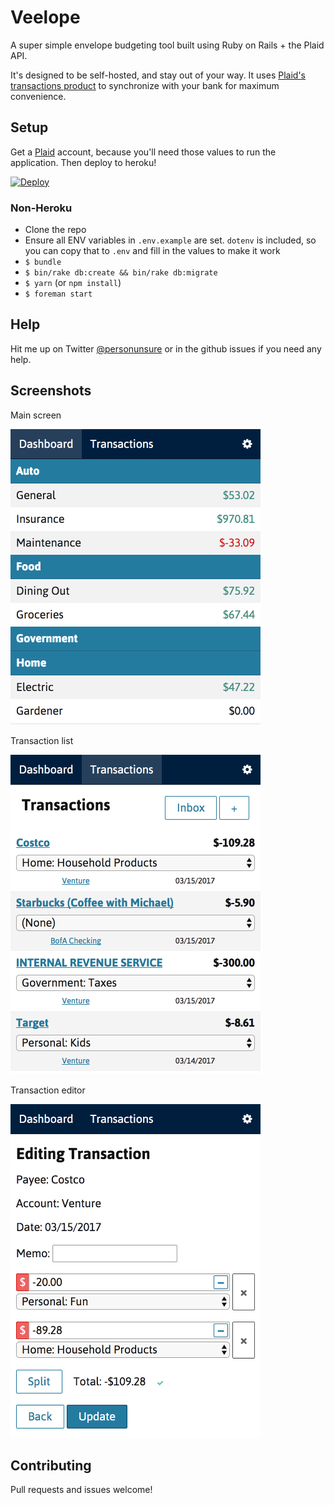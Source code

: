 # Veelope

A super simple envelope budgeting tool built using Ruby on Rails + the Plaid API.

It's designed to be self-hosted, and stay out of your way. It uses [Plaid's transactions product](https://plaid.com/products/transactions/) to synchronize with your bank for maximum convenience.

## Setup

Get a [Plaid](https://plaid.com/) account, because you'll need those values to run the application. Then deploy to heroku!

[![Deploy](https://www.herokucdn.com/deploy/button.svg)](https://heroku.com/deploy)

### Non-Heroku

- Clone the repo
- Ensure all ENV variables in `.env.example` are set. `dotenv` is included, so you can copy that to `.env` and fill in the values to make it work
- `$ bundle`
- `$ bin/rake db:create && bin/rake db:migrate`
- `$ yarn` (or `npm install`)
- `$ foreman start`

## Help

Hit me up on Twitter [@personunsure](https://twitter.com/personunsure) or in the github issues if you need any help.

## Screenshots

Main screen

<img src="screenshots/home.png" alt="Home page" width="400" height="473" />

Transaction list

<img src="screenshots/transactions.png" alt="Home page" width="400" height="511" />

Transaction editor

<img src="screenshots/transaction-editor.png" alt="Home page" width="400" height="534" />

## Contributing

Pull requests and issues welcome!
